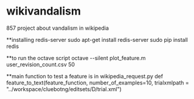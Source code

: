 wikivandalism
=============

857 project about vandalism in wikipedia

**installing redis-server
sudo apt-get install redis-server
sudo pip install redis

**to run the octave script
octave --silent plot_feature.m user_revision_count.csv 50

**main function to test a feature is in wikipedia_request.py
def feature_to_text(feature_function, number_of_examples=10, trialxmlpath = "../workspace/cluebotng/editsets/D/trial.xml")
